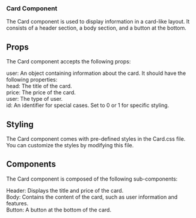 ### Card Component     
The Card component is used to display information in a card-like layout. It consists of a header section, a body section, and a button at the bottom.  

## Props   
The Card component accepts the following props:

user: An object containing information about the card. It should have the following properties:   
   head: The title of the card.   
   price: The price of the card.   
   user: The type of user.    
   id: An identifier for special cases. Set to 0 or 1 for specific styling.      

## Styling  
The Card component comes with pre-defined styles in the Card.css file. You can customize the styles by modifying this file.  

## Components   
The Card component is composed of the following sub-components:   

Header: Displays the title and price of the card.   
Body: Contains the content of the card, such as user information and features.   
Button: A button at the bottom of the card.   